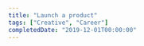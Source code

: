 ```yaml
---
title: "Launch a product"
tags: ["Creative", "Career"]
completedDate: "2019-12-01T00:00:00"
---
```

